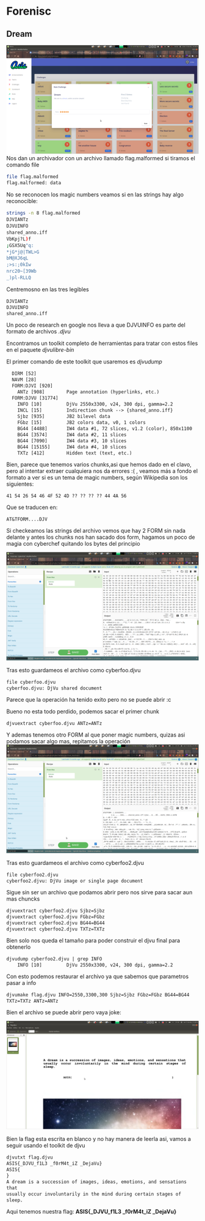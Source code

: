 # Forenisc

## Dream

![Task](https://github.com/srbleu/Writeups-en-MarkDown/blob/master/CTFTasks/2k20/ASIS/Task.png)
Nos dan un archivador con un archivo llamado flag.malformed si tiramos el comando file
```bash
file flag.malformed 
flag.malformed: data
```
No se reconocen los magic numbers veamos si en las strings hay algo reconocible:
```bash
strings -n 8 flag.malformed 
DJVIANTz
DJVUINFO
shared_anno.iff
VbKpj?L)f
;GSX5Uq"q:
*jG*j@|TWL>G
bM@XJ6qL
;>s:;0kIw
nrc20~[39Wb
_)pl-RLLQ
```
Centremosno en las tres legibles
```
DJVIANTz
DJVUINFO
shared_anno.iff
```
Un poco de research en google nos lleva a que DJVUINFO es parte del formato de archivos *.djvu*

Encontramos un toolkit completo de herramientas para tratar con estos files en el paquete *djvulibre-bin*

El primer comando de este toolkit que usaremos es *djvudump*
```
  DIRM [52] 
  NAVM [28] 
  FORM:DJVI [920] 
    ANTz [908]        Page annotation (hyperlinks, etc.)
  FORM:DJVU [31774] 
    INFO [10]         DjVu 2550x3300, v24, 300 dpi, gamma=2.2
    INCL [15]         Indirection chunk --> {shared_anno.iff}
    Sjbz [935]        JB2 bilevel data
    FGbz [15]         JB2 colors data, v0, 1 colors
    BG44 [4488]       IW4 data #1, 72 slices, v1.2 (color), 850x1100
    BG44 [3574]       IW4 data #2, 11 slices
    BG44 [7090]       IW4 data #3, 10 slices
    BG44 [15155]      IW4 data #4, 10 slices
    TXTz [412]        Hidden text (text, etc.)
```
Bien, parece que tenemos varios chunks,asi que hemos dado en el clavo, pero al intentar extraer cualquiera nos da errores :( , veamos más a fondo el formato a ver si es un tema de magic numbers, según Wikipedia son los siguientes:
```
41 54 26 54 46 4F 52 4D ?? ?? ?? ?? 44 4A 56
```
Que se traducen en:
```
AT&TFORM....DJV
```
Si checkeamos las strings del archivo vemos que hay 2 FORM sin nada delante y antes los chunks nos han sacado dos form, hagamos un poco de magia con cyberchef quitando los bytes del principio

![Cosos](https://github.com/srbleu/Writeups-en-MarkDown/blob/master/CTFTasks/2k20/ASIS/PrimerCortayPega.png)

Tras esto guardameos el archivo como cyberfoo.djvu
```
file cyberfoo.djvu 
cyberfoo.djvu: DjVu shared document
```
Parece que la operación ha tenido exito pero no se puede abrir :c 

Bueno no esta todo perdido, podemos sacar el primer chunk
```
djvuextract cyberfoo.djvu ANTz=ANTz
```
Y ademas tenemos otro FORM al que poner magic numbers, quizas asi podamos sacar algo mas, repitamos la operación
![Cosos](https://github.com/srbleu/Writeups-en-MarkDown/blob/master/CTFTasks/2k20/ASIS/SegundoCortayPega.png)

Tras esto guardameos el archivo como cyberfoo2.djvu
```
file cyberfoo2.djvu 
cyberfoo2.djvu: DjVu image or single page document
```
Sigue sin ser un archivo que podamos abrir pero nos sirve para sacar aun mas chuncks
```
djvuextract cyberfoo2.djvu Sjbz=Sjbz
djvuextract cyberfoo2.djvu FGbz=FGbz
djvuextract cyberfoo2.djvu BG44=BG44
djvuextract cyberfoo2.djvu TXTz=TXTz
```
Bien solo nos queda el tamaño para poder construir el djvu final para obtenerlo
```
djvudump cyberfoo2.djvu | grep INFO
    INFO [10]         DjVu 2550x3300, v24, 300 dpi, gamma=2.2
```
Con esto podemos restaurar el archivo ya que sabemos que parametros pasar a info
```
djvumake flag.djvu INFO=2550,3300,300 Sjbz=Sjbz FGbz=FGbz BG44=BG44 TXTz=TXTz ANTz=ANTz
```
Bien el archivo se puede abrir pero vaya joke:

![xd](https://github.com/srbleu/Writeups-en-MarkDown/blob/master/CTFTasks/2k20/ASIS/xd.png)

Bien la flag esta escrita en blanco y no hay manera de leerla asi, vamos a seguir usando el toolkit de djvu
```
djvutxt flag.djvu 
ASIS{_DJVU_f1L3 _f0rM4t_iZ _DejaVu} 
ASIS{ 
} 
A dream is a succession of images, ideas, emotions, and sensations that 
usually occur involuntarily in the mind during certain stages of 
sleep. 
```
Aqui tenemos nuestra flag: **ASIS{_DJVU_f1L3 _f0rM4t_iZ _DejaVu}**
